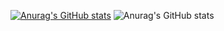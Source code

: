 [![Anurag's GitHub stats](https://github-readme-stats.vercel.app/api?username=AshenOneme)](https://github.com/anuraghazra/github-readme-stats)
![Anurag's GitHub stats](https://github-readme-stats.vercel.app/api?username=anuraghazra&show_icons=true&theme=radical)
